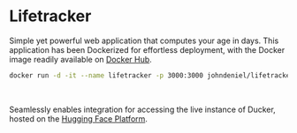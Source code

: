 # Lifetracker

Simple yet powerful web application that computes your age in days. This application has been Dockerized for effortless deployment, with the Docker image readily available on [Docker Hub](https://hub.docker.com/r/johndeniel/lifetracker/tags). 

```bash
docker run -d -it --name lifetracker -p 3000:3000 johndeniel/lifetracker:build-v1.042
```

<br>

Seamlessly enables integration for accessing the live instance of Ducker, hosted on the [Hugging Face Platform](https://huggingface.co/spaces/johndeniel/Lifetracker). 

